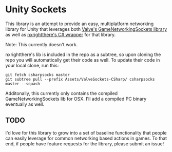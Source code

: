 # Unity Sockets

This library is an attempt to provide an easy, multiplatform networking library for Unity that leverages both [Valve's GameNetworkingSockets library](https://github.com/ValveSoftware/GameNetworkingSockets) as well as [nxrightthere's C# wrapper](https://github.com/ValveSoftware/GameNetworkingSockets) for that library.

Note: This currently doesn't work.

nxrightthere's lib is included in the repo as a subtree, so upon cloning the repo you will automatically get their code as well. To update their code in your local clone, run this:

```
git fetch csharpsocks master
git subtree pull --prefix Assets/ValveSockets-CSharp/ csharpsocks master --squash
```

Additonally, this currently only contains the compiled GameNetworkingSockets lib for OSX. I'll add a compiled PC binary eventually as well.

## TODO
I'd love for this library to grow into a set of baseline functionality that people can easily leverage for common networking based actions in games. To that end, if people have feature requests for the library, please submit an issue!